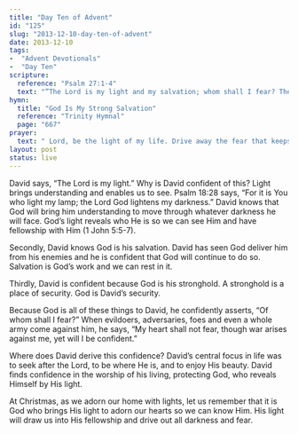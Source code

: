 ```yaml
---
title: "Day Ten of Advent"
id: "125"
slug: "2013-12-10-day-ten-of-advent"
date: 2013-12-10
tags: 
-  "Advent Devotionals"
-  "Day Ten"
scripture: 
  reference: "Psalm 27:1-4"
  text: "”The Lord is my light and my salvation; whom shall I fear? The Lord is the stronghold of my life; of whom shall I be afraid? When evildoers assail me to eat up my flesh, my adversaries and foes, it is they who stumble and fall. Though an army encamp against me, my heart shall not fear; though war arise against me, yet I will be confident. One thing have I asked of the Lord, that will I seek after: that I may dwell in the house of the Lord all the days of my life, to gaze upon the beauty of the Lord and to inquire in His temple.”"
hymn: 
  title: "God Is My Strong Salvation"
  reference: "Trinity Hymnal"
  page: "667"
prayer: 
  text: " Lord, be the light of my life. Drive away the fear that keeps me from trusting You with all the struggles and foes in my life. Thank You for Your presence, Your protection, and Your beauty, for they give me confidence. Amen."
layout: post
status: live
---
```


David says, “The Lord is my light.” Why is David confident of this? Light brings understanding and enables us to see. Psalm 18:28 says, “For it is You who light my lamp; the Lord God lightens my darkness.” David knows that God will bring him understanding to move through whatever darkness he will face. God’s light reveals who He is so we can see Him and have fellowship with Him (1 John 5:5-7).

Secondly, David knows God is his salvation. David has seen God deliver him from his enemies and he is confident that God will continue to do so. Salvation is God’s work and we can rest in it.

Thirdly, David is confident because God is his stronghold. A stronghold is a place of security. God is David’s security.

Because God is all of these things to David, he confidently asserts, “Of whom shall I fear?” When evildoers, adversaries, foes and even a whole army come against him, he says, “My heart shall not fear, though war arises against me, yet will I be confident.”

Where does David derive this confidence? David’s central focus in life was to seek after the Lord, to be where He is, and to enjoy His beauty. David finds confidence in the worship of his living, protecting God, who reveals Himself by His light.

At Christmas, as we adorn our home with lights, let us remember that it is God who brings His light to adorn our hearts so we can know Him. His light will draw us into His fellowship and drive out all darkness and fear.

